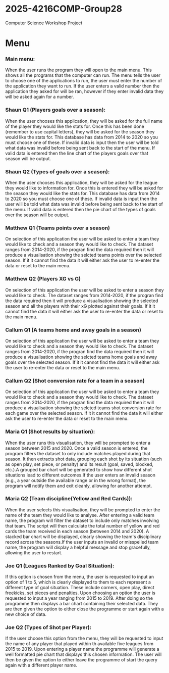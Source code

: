 # 2025-4216COMP-Group28
Computer Science Workshop Project 

# Menu
### Main menu:
When the user runs the program they will open to the main menu. This shows all the programs that the computer can run. The menu tells the user to choose one of the applications to run, the user must enter the number of the application they want to run. If the user enters a valid number then the application they asked for will be ran, however if they enter invalid data they will be asked again for a number. 

### Shaun Q1 (Players goals over a season):
When the user chooses this application, they will be asked for the full name of the player they would like the stats for. Once this has been done (remember to use capital letters), they will be asked for the season they would like the stats for. This database has data from 2014 to 2020 so you must choose one of these. If invalid data is input then the user will be told what data was invalid before being sent back to the start of the menu. If valid data is entered then the line chart of the players goals over that season will be output.

### Shaun Q2 (Types of goals over a season):
When the user chooses this application, they will be asked for the league they would like to information for. Once this is entered they will be asked for the season they would like the stats for. This database has data from 2014 to 2020 so you must choose one of these. If invalid data is input then the user will be told what data was invalid before being sent back to the start of the menu. If valid data is entered then the pie chart of the types of goals over the season will be output.

### Matthew Q1 (Teams points over a season)
On selection of this application the user will be asked to enter a team they would like to check and a season they would like to check. The dataset ranges from 2014-2020, if the progran find the data required then it will produce a visualisation showing the selcted teams points over the selected season. If it it cannot find the data it will either ask the user to re-enter the data or reset to the main menu.

### Matthew Q2 (Players XG vs G)
On selection of this application the user will be asked to enter a season they would like to check. The dataset ranges from 2014-2020, if the progran find the data required then it will produce a visualisation showing the selected season and all the players with their xG plotted against their goals. If it it cannot find the data it will either ask the user to re-enter the data or reset to the main menu.

### Callum Q1 (A teams home and away goals in a season)
On selection of this application the user will be asked to enter a team they would like to check and a season they would like to check. The dataset ranges from 2014-2020, if the progran find the data required then it will produce a visualisation showing the selcted teams home goals and away goals over the selected season. If it it cannot find the data it will either ask the user to re-enter the data or reset to the main menu.

### Callum Q2 (Shot conversion rate for a team in a season)
On selection of this application the user will be asked to enter a team they would like to check and a season they would like to check. The dataset ranges from 2014-2020, if the progran find the data required then it will produce a visualisation showing the selcted teams shot conversion rate for each game over the selected season. If it it cannot find the data it will either ask the user to re-enter the data or reset to the main menu.

### Maria Q1 (Shot results by situation):
When the user runs this visualisation, they will be prompted to enter a season between 2015 and 2020.
Once a valid season is entered, the program filters the dataset to only include matches played during that season.
It then extracts shot data, grouping each shot by its situation (such as open play, set piece, or penalty) and its result (goal, saved, blocked, etc.).A grouped bar chart will be generated to show how different shot situations lead to different outcomes.If the user enters an invalid season (e.g., a year outside the available range or in the wrong format), the program will notify them and exit cleanly, allowing for another attempt.

### Maria Q2 (Team discipline(Yellow and Red Cards)):
When the user selects this visualisation, they will be prompted to enter the name of the team they would like to analyse. After entering a valid team name, the program will filter the dataset to include only matches involving that team. The script will then calculate the total number of yellow and red cards the team received in each season (between 2014 and 2020). A stacked bar chart will be displayed, clearly showing the team's disciplinary record across the seasons.If the user inputs an invalid or misspelled team name, the program will display a helpful message and stop gracefully, allowing the user to restart.

### Joe Q1 (Leagues Ranked by Goal Situation):
If this option is chosen from the menu, the user is requested to input an option of 1 to 5, which is clearly displayed to them to each represent a different type of goal situation. These include corners, open play, direct freekicks, set pieces and penalties. Upon choosing an option the user is requested to input a year ranging from 2015 to 2019. After doing so the programme then displays a bar chart containing their selected data. They are then given the option to either close the programme or start again with a new choice of data.

### Joe Q2 (Types of Shot per Player):
If the user choose this option from the menu, they will be requested to input the name of any player that played within th available five leagues from 2015 to 2019. Upon entering a player name the programme will generate a well formatted pie chart that displays this chosen information. The user will then be given the option to either leave the programme of start the query again with a different player name.


